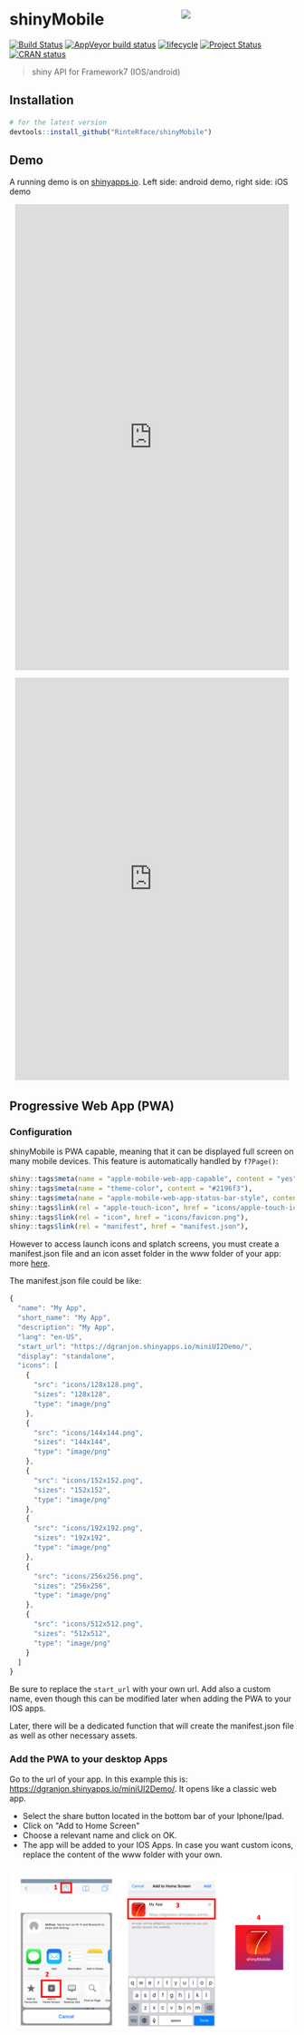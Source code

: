 # shinyMobile <img src="https://rinterface.com/inst/images/F7.svg" width="200px" align="right"/>
[![Build Status](https://travis-ci.org/RinteRface/shinyF7.svg?branch=master)](https://travis-ci.org/RinteRface/shinyF7)
[![AppVeyor build status](https://ci.appveyor.com/api/projects/status/github/RinteRface/shinyF7?branch=master&svg=true)](https://ci.appveyor.com/project/RinteRface/shinyF7)
[![lifecycle](https://img.shields.io/badge/lifecycle-maturing-ff69b4.svg)](https://www.tidyverse.org/lifecycle/#maturing)
[![Project Status](https://www.repostatus.org/badges/latest/wip.svg)](https://www.repostatus.org/#wip)
[![CRAN status](https://www.r-pkg.org/badges/version/shinyMobile)](https://cran.r-project.org/package=shinyMobile)

> shiny API for Framework7 (IOS/android)


## Installation

```r
# for the latest version
devtools::install_github("RinteRface/shinyMobile")
```

## Demo

A running demo is on [shinyapps.io](https://dgranjon.shinyapps.io/miniUI2Demo/).
Left side: android demo, right side: iOS demo

<div class="marvel-device note8" style="margin: 10px;">
    <div class="inner"></div>
    <div class="overflow">
        <div class="shadow"></div>
    </div>
    <div class="speaker"></div>
    <div class="sensors"></div>
    <div class="more-sensors"></div>
    <div class="sleep"></div>
    <div class="volume"></div>
    <div class="camera"></div>
    <div class="screen">
        <!-- Content goes here -->
        <iframe width="100%" src="https://dgranjon.shinyapps.io/miniUI2DemoMd" allowfullscreen="" frameborder="0" scrolling="no" height="822px"></iframe>
    </div>
</div>

<div class="marvel-device iphone-x" style="margin: 10px;">
  <!--<div class="notch">
    <div class="camera"></div>
    <div class="speaker"></div> 
  </div> -->
  <div class="top-bar"></div>
  <div class="sleep"></div>
  <div class="bottom-bar"></div>
  <div class="volume"></div>
  <div class="overflow">
    <div class="shadow shadow--tr"></div>
    <div class="shadow shadow--tl"></div>
    <div class="shadow shadow--br"></div>
    <div class="shadow shadow--bl"></div>
  </div>
  <div class="inner-shadow"></div>
  <div class="screen">
    <!-- Content goes here -->
    <iframe width="100%" src="https://dgranjon.shinyapps.io/miniUI2Demo" allowfullscreen="" frameborder="0" scrolling="no" height="710px"></iframe>
  </div>
</div>

## Progressive Web App (PWA)

### Configuration

shinyMobile is PWA capable, meaning that it can be displayed full screen on many mobile
devices. This feature is automatically handled by `f7Page()`: 

```r
shiny::tags$meta(name = "apple-mobile-web-app-capable", content = "yes"),
shiny::tags$meta(name = "theme-color", content = "#2196f3"),
shiny::tags$meta(name = "apple-mobile-web-app-status-bar-style", content="black-translucent"),
shiny::tags$link(rel = "apple-touch-icon", href = "icons/apple-touch-icon.png"),
shiny::tags$link(rel = "icon", href = "icons/favicon.png"),
shiny::tags$link(rel = "manifest", href = "manifest.json"),
```


However to access launch
icons and splatch screens, you must create a manifest.json file and an icon asset folder in the www folder of your app: more [here](https://github.com/RinteRface/shinyMobile/tree/master/inst/examples/gallery).

The manifest.json file could be like:

```javascript
{
  "name": "My App",
  "short_name": "My App",
  "description": "My App",
  "lang": "en-US",
  "start_url": "https://dgranjon.shinyapps.io/miniUI2Demo/",
  "display": "standalone",
  "icons": [
    {
      "src": "icons/128x128.png",
      "sizes": "128x128",
      "type": "image/png"
    },
    {
      "src": "icons/144x144.png",
      "sizes": "144x144",
      "type": "image/png"
    },
    {
      "src": "icons/152x152.png",
      "sizes": "152x152",
      "type": "image/png"
    },
    {
      "src": "icons/192x192.png",
      "sizes": "192x192",
      "type": "image/png"
    },
    {
      "src": "icons/256x256.png",
      "sizes": "256x256",
      "type": "image/png"
    },
    {
      "src": "icons/512x512.png",
      "sizes": "512x512",
      "type": "image/png"
    }
  ]
}
```

Be sure to replace the `start_url` with your own url. Add also a custom name, even though this can be modified later when adding the PWA to your IOS apps. 

Later, there will be a dedicated function that will create the manifest.json file as well
as other necessary assets.

### Add the PWA to your desktop Apps
Go to the url of your app. In this example this is: https://dgranjon.shinyapps.io/miniUI2Demo/. It opens like a classic web app. 
- Select the share button located in the bottom bar of your Iphone/Ipad. 
- Click on "Add to Home Screen"
- Choose a relevant name and click on OK. 
- The app will be added to your IOS Apps. In case you want custom icons, replace the content of the www folder with your own.

<div class="row">
<div class="card">
<a href="#" target="_blank"><img src="man/figures/f7PWA.png"></a>
</div>
</div>



